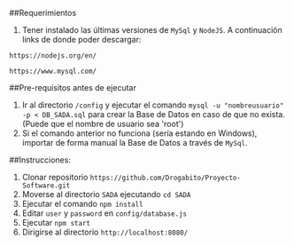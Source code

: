 ##Requerimientos

1. Tener instalado las últimas versiones de `MySql` y `NodeJS`. A continuación links de donde poder descargar:
  ```
  https://nodejs.org/en/
  ```

  ```
  https://www.mysql.com/
  ```

##Pre-requisitos antes de ejecutar
  1. Ir al directorio `/config` y ejecutar el comando `mysql -u "nombreusuario" -p < DB_SADA.sql` para crear la Base de Datos en caso de que no exista. (Puede que el nombre de usuario sea 'root')
  1. Si el comando anterior no funciona (sería estando en Windows), importar de forma manual la Base de Datos a través de `MySql`.


##Instrucciones:

1. Clonar repositorio `https://github.com/Drogabito/Proyecto-Software.git`
1. Moverse al directorio `SADA` ejecutando `cd SADA`
1. Ejecutar el comando `npm install`
1. Editar `user` y `password` en `config/database.js`
1. Ejecutar `npm start`
1. Dirigirse al directorio `http://localhost:8080/`
